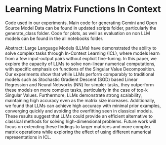 # Learning Matrix Functions In Context

Code used in our experiments. Main code for generating Gemini and Open Source Model Data can be found in updated scripts folder, particularly the generate_class folder. Code for plots, as well as evaluation on non LLM models 
can be found in the all notebooks folder. 

Abstract: Large Language Models (LLMs) have demonstrated the ability to solve complex tasks through In-Context Learning (ICL), where models learn from a few input-output pairs without explicit fine-tuning. In this paper, we explore the capacity of LLMs to solve non-linear numerical computations, with specific emphasis on functions of the Singular Value Decomposition. Our experiments show that while LLMs perform comparably to traditional models such as Stochastic Gradient Descent (SGD) based Linear Regression and Neural Networks (NN) for simpler tasks, they outperform these models on more complex tasks, particularly in the case of top-k Singular Values. Furthermore, LLMs demonstrate strong scalability, maintaining high accuracy even as the matrix size increases. Additionally, we found that LLMs can achieve high accuracy with minimal prior examples, converging quickly and avoiding the overfitting seen in classical models. These results suggest that LLMs could provide an efficient alternative to classical methods for solving high-dimensional problems. Future work will focus on extending these findings to larger matrices and more complex matrix operations while exploring the effect of using different numerical representations in ICL.

